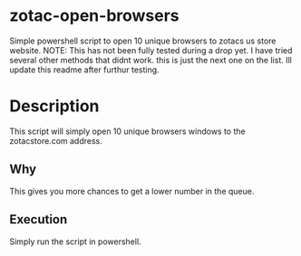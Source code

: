 # zotac-open-browsers
Simple powershell script to open 10 unique browsers to zotacs us store website.
NOTE:  This has not been fully tested during a drop yet.  I have tried several other methods that didnt work.  this is just the next one on the list.  Ill update this readme after furthur testing.

# Description
This script will simply open 10 unique browsers windows to the zotacstore.com address.

## Why
This gives you more chances to get a lower number in the queue.

## Execution
Simply run the script in powershell.
